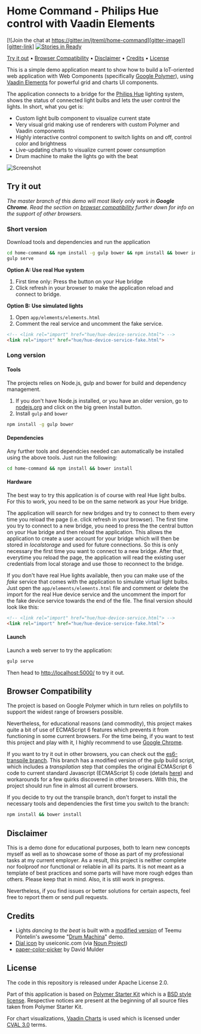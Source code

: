 # Home Command - Philips Hue control with Vaadin Elements

[![Join the chat at https://gitter.im/jtreml/home-command][gitter-image]][gitter-link] [![Stories in Ready][waffle-image]][waffle-link]

[gitter-image]: https://badges.gitter.im/Join%20Chat.svg
[gitter-link]: https://gitter.im/jtreml/home-command?utm_source=badge&utm_medium=badge&utm_campaign=pr-badge&utm_content=badge
[waffle-image]: https://badge.waffle.io/jtreml/home-command.svg?label=ready&title=Ready
[waffle-link]: http://waffle.io/jtreml/home-command


[Try it out](#try) &bullet; [Browser Compatibility](#browser) &bullet; [Disclaimer](#disclaimer) &bullet; [Credits](#credits) &bullet; [License](#license)


This is a simple demo application meant to show how to build a IoT-oriented web application with Web Components (specifically [Google Polymer][polymer]), using [Vaadin Elements][elements] for powerful grid and charts UI components.

The application connects to a bridge for the [Philips Hue][hue] lighting system, shows the status of connected light bulbs and lets the user control the lights. In short, what you get is:

- Custom light bulb component to visualize current state
- Very visual grid making use of renderers with custom Polymer and Vaadin components
- Highly interactive control component to switch lights on and off, control color and brightness
- Live-updating charts to visualize current power consumption
- Drum machine to make the lights go with the beat

![Screenshot](screenshot.png)

[polymer]: https://www.polymer-project.org/1.0/
[elements]: https://vaadin.com/elements
[hue]: http://www.meethue.com/


<h2 id="try">Try it out</h2>

_The master branch of this demo will most likely only work in **Google Chrome**. Read the section on [browser compatibility](#browser) further down for info on the support of other browsers._

<h3 id="short">Short version</h3>

Download tools and dependencies and run the application

```sh
cd home-command && npm install -g gulp bower && npm install && bower install
gulp serve
```

**Option A: Use real Hue system**

1. First time only: Press the button on your Hue bridge
2. Click refresh in your browser to make the application reload and connect to bridge.

**Option B: Use simulated lights**

1. Open `app/elements/elements.html`
2. Comment the real service and uncomment the fake service.

```html
<!-- <link rel="import" href="hue/hue-device-service.html"> -->
<link rel="import" href="hue/hue-device-service-fake.html">
```


<h3 id="long">Long version</h3>

#### Tools

The projects relies on Node.js, gulp and bower for build and dependency management.

1. If you don't have Node.js installed, or you have an older version, go to [nodejs.org](https://nodejs.org) and click on the big green Install button.
2. Install `gulp` and `bower`

```sh
npm install -g gulp bower
```

#### Dependencies

Any further tools and dependcies needed can automatically be installed using the above tools. Just run the following:

```sh
cd home-command && npm install && bower install
```

#### Hardware

The best way to try this application is of course with real Hue light bulbs. For this to work, you need to be on the same network as your Hue bridge.

The application will search for new bridges and try to connect to them every time you reload the page (i.e. click refresh in your browser). The first time you try to connect to a new bridge, you need to press the the central button on your Hue bridge and then reload the application. This allows the application to create a user account for your bridge which will then be stored in _localstorage_ and used for future connections. So this is only necessary the first time you want to connect to a new bridge. After that, everytime you reload the page, the application will read the existing user credentials from local storage and use those to reconnect to the bridge.

If you don't have real Hue lights available, then you can make use of the _fake_ service that comes with the application to simulate virtual light bulbs. Just open the `app/elements/elements.html` file and comment or delete the import for the real Hue device service and the uncomment the import for the fake device service towards the end of the file. The final version should look like this:

```html
<!-- <link rel="import" href="hue/hue-device-service.html"> -->
<link rel="import" href="hue/hue-device-service-fake.html">
```

#### Launch

Launch a web server to try the application:

```sh
gulp serve
```

Then head to [http://localhost:5000/](http://localhost:5000/) to try it out.


<h2 id="browser">Browser Compatibility</h2>

The project is based on Google Polymer which in turn relies on polyfills to support the widest range of browsers possible.

Nevertheless, for educational reasons (and commodity), this project makes quite a bit of use of ECMAScript 6 features which prevents it from functioning in some current browsers. For the time being, if you want to test this project and play with it, I highly recommend to use [Google Chrome][chrome].

If you want to try it out in other browsers, you can check out the [es6-transpile branch][es6-branch]. This branch has a modified version of the gulp build script, which includes a _transpilation_ step that compiles the original ECMAScript 6 code to current standard Javascript (ECMAScript 5) code (details [here][es6-transpile]) and workarounds for a few quirks discovered in other browsers. With this, the project should run fine in almost all current browsers.

If you decide to try out the transpile branch, don't forget to install the necessary tools and dependencies the first time you switch to the branch:

```sh
npm install && bower install
```

[chrome]: https://www.google.com/chrome/
[es6-branch]: https://github.com/jtreml/home-command/compare/master...es6-transpile
[es6-transpile]: https://github.com/PolymerElements/polymer-starter-kit/blob/master/docs/add-es2015-support-babel.md


<h2 id="disclaimer">Disclaimer</h2>

This is a demo done for educational purposes, both to learn new concepts myself as well as to showcase some of those as part of my professional tasks at my current employer. As a result, this project is neither complete nor foolproof nor functional or reliable in all its parts. It is not meant as a template of best practices and some parts will have more rough edges than others. Please keep that in mind. Also, it is still work in progress.

Nevertheless, if you find issues or better solutions for certain aspects, feel free to report them or send pull requests.


<h2 id="credits">Credits</h2>

- Lights _dancing to the beat_ is built with a [modified version][drum-mod] of Teemu Pöntelin's awesome "[Drum Machina][drum]" demo.
- [Dial icon][dial-icon] by useiconic.com (via [Noun Project][noun])
- [paper-color-picker][color-picker] by David Mulder

[drum]: https://github.com/tehapo/web-audio-sample-demo
[drum-mod]: https://github.com/jtreml/web-audio-sample-demo/compare/master...mods
[dial-icon]: https://thenounproject.com/icon/208576/
[noun]: https://thenounproject.com/
[color-picker]: https://github.com/David-Mulder/paper-color-picker/


<h2 id="license">License</h2>

The code in this repository is released under Apache License 2.0.

Part of this application is based on [Polymer Starter Kit][starter-kit] which is a [BSD style license][bsd]. Respective notices are present at the beginning of all source files taken from Polymer Starter Kit.

For chart visualizations, [Vaadin Charts][vaadin-charts] is used which is licensed under [CVAL 3.0][cval-3-0] terms.

[bsd]: https://github.com/PolymerElements/polymer-starter-kit/blob/master/LICENSE.md
[starter-kit]: https://github.com/PolymerElements/polymer-starter-kit
[vaadin-charts]: https://vaadin.com/elements
[cval-3-0]: https://vaadin.com/license/cval-3
